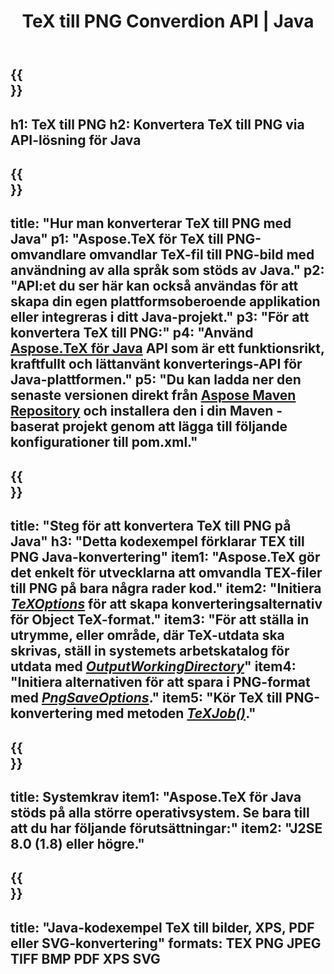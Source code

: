 ﻿---
translation: true
template: /_templates/_conversion-child-java.md
title: TeX till PNG Converdion API | Java
description: TeX till PNG-konverteringsfunktion. Integrera detta lokala Java-bibliotek i ditt projekt eller använd plattformsoberoende applikationer för att konvertera TeX till PNG.
keywords: tex till png api java, tex2png integrera
url: /java/conversion/tex-to-png/
family: tex
platformtag: java
feature: conversion
informat: TEX
outformat: PNG
otherformats: BMP TIFF JPEG PDF XPS SVG
---

{{<section banner>}}
---
h1: TeX till PNG
h2: Konvertera TeX till PNG via API-lösning för Java
---

{{<section overview>}}
---
title: "Hur man konverterar TeX till PNG med Java"
p1: "Aspose.TeX för TeX till PNG-omvandlare omvandlar TeX-fil till PNG-bild med användning av alla språk som stöds av Java."
p2: "API:et du ser här kan också användas för att skapa din egen plattformsoberoende applikation eller integreras i ditt Java-projekt."
p3: "För att konvertera TeX till PNG:"
p4: "Använd [Aspose.TeX för Java](https://products.aspose.com/tex/java) API som är ett funktionsrikt, kraftfullt och lättanvänt konverterings-API för Java-plattformen."
p5: "Du kan ladda ner den senaste versionen direkt från [Aspose Maven Repository](https://repository.aspose.com/tex/) och installera den i din Maven -baserat projekt genom att lägga till följande konfigurationer till pom.xml."
---

{{<section feature1>}}
---
title: "Steg för att konvertera TeX till PNG på Java"
h3: "Detta kodexempel förklarar TEX till PNG Java-konvertering"
item1: "Aspose.TeX gör det enkelt för utvecklarna att omvandla TEX-filer till PNG på bara några rader kod."
item2: "Initiera [*TeXOptions*](https://reference.aspose.com/tex/java/com.aspose.tex/TeXOptions) för att skapa konverteringsalternativ för Object TeX-format."
item3: "För att ställa in utrymme, eller område, där TeX-utdata ska skrivas, ställ in systemets arbetskatalog för utdata med [*OutputWorkingDirectory*](https://reference.aspose.com/tex/java/com.aspose.tex/TeXOptions#getOutputWorkingDirectory--)"
item4: "Initiera alternativen för att spara i PNG-format med [*PngSaveOptions*](https://reference.aspose.com/tex/java/com.aspose.tex.rendering/PngSaveOptions)."
item5: "Kör TeX till PNG-konvertering med metoden [*TeXJob()*](https://reference.aspose.com/tex/java/com.aspose.tex/TeXJob)."
---

{{<section feature2>}}
---
title: Systemkrav
item1: "Aspose.TeX för Java stöds på alla större operativsystem. Se bara till att du har följande förutsättningar:"
item2: "J2SE 8.0 (1.8) eller högre."
---

{{<section widget>}}
---
title: "Java-kodexempel TeX till bilder, XPS, PDF eller SVG-konvertering"
formats: TEX PNG JPEG TIFF BMP PDF XPS SVG
---